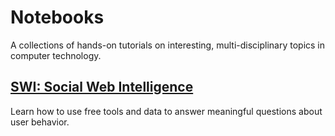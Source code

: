 # Notebooks

A collections of hands-on tutorials on interesting, multi-disciplinary topics in computer technology.

## [SWI: Social Web Intelligence](http://nbviewer.ipython.org/github/boshmaf/notebooks/blob/master/swi/swi.ipynb)

Learn how to use free tools and data to answer meaningful questions about user behavior.
